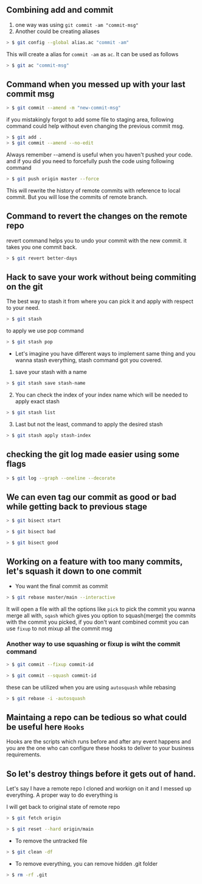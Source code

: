 ## Combining add and commit

1. one way was using ```git commit -am "commit-msg"```
2. Another could be creating aliases
```bash
> $ git config --global alias.ac "commit -am"
```
This will create a alias for ```commit -am``` as ```ac```. It can be used as follows
```bash
> $ git ac "commit-msg"
```
## Command when you messed up with your last commit msg
```bash
> $ git commit --amend -m "new-commit-msg"
```
if you mistakingly forgot to add some file to staging area, following command could help without even changing the previous commit msg. 
```bash
> $ git add .
> $ git commit --amend --no-edit
```
Always remember --amend is useful when you haven't pushed your code. and if you did you need to forcefully push the code using following command
```bash
> $ git push origin master --force
```
This will rewrite the history of remote commits with reference to local commit. But you will lose the commits of remote branch.

## Command to revert the changes on the remote repo

revert command helps you to undo your commit with the new commit. it takes you one commit back.
```bash
> $ git revert better-days
```
## Hack to save your work without being commiting on the git

The best way to stash it from where you can pick it and apply with respect to your need.
```bash
> $ git stash 
```
to apply we use pop command
```bash
> $ git stash pop
```
- Let's imagine you have different ways to implement same thing and you wanna stash everything, stash command got you covered.

1. save your stash with a name
```bash
> $ git stash save stash-name
```
2. You can check the index of your index name which will be needed to apply exact stash
```bash
> $ git stash list
```
3. Last but not the least, command to apply the desired stash
```bash
> $ git stash apply stash-index
```
## checking the git log made easier using some flags
```bash
> $ git log --graph --oneline --decorate
```
## We can even tag our commit as good or bad while getting back to previous stage
```bash
> $ git bisect start

> $ git bisect bad

> $ git bisect good
```
## Working on a feature with too many commits, let's squash it down to one commit

- You want the final commit as commit
```bash
> $ git rebase master/main --interactive
```
It will open a file with all the options like ```pick``` to pick the commit you wanna merge all with, ```sqash``` which gives you option to squash(merge) the commits with the commit you picked, if you don't want combined commit you can use ```fixup``` to not mixup all the commit msg

### Another way to use squashing or fixup is wiht the commit command
```bash
> $ git commit --fixup commit-id

> $ git commit --squash commit-id
```
these can be utilized when you are using ```autosquash``` while rebasing
```bash
> $ git rebase -i -autosquash
```
## Maintaing a repo can be tedious so what could be useful here ```Hooks```

Hooks are the scripts which runs before and after any event happens and you are the one who can configure these hooks to deliver to your business requirements.

## So let's destroy things before it gets out of hand.

Let's say I have a remote repo I cloned and workign on it and I messed up everything. A proper way to do everything is

I will get back to original state of remote repo
```bash
> $ git fetch origin

> $ git reset --hard origin/main
```
- To remove the untracked file
```bash
> $ git clean -df
```
- To remove everything, you can remove hidden .git folder
```bash
> $ rm -rf .git
```
